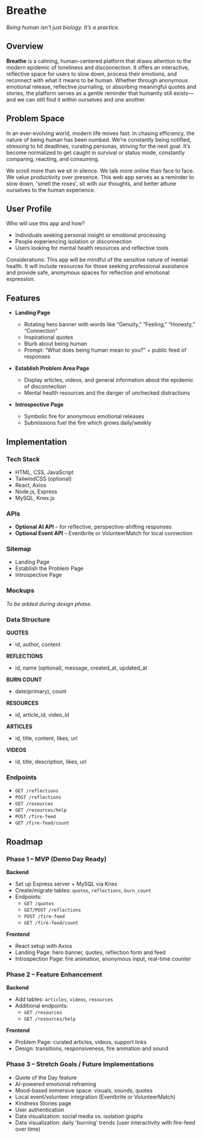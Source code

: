 # Breathe
*Being human isn’t just biology. It’s a practice.*

## Overview

**Breathe** is a calming, human-centered platform that draws attention to the modern epidemic of loneliness and disconnection. It offers an interactive, reflective space for users to slow down, process their emotions, and reconnect with what it means to be human. Whether through anonymous emotional release, reflective journaling, or absorbing meaningful quotes and stories, the platform serves as a gentle reminder that humanity still exists—and we can still find it within ourselves and one another.

## Problem Space

In an ever-evolving world, modern life moves fast. In chasing efficiency, the nature of being human has been numbed. We're constantly being notified, stressing to hit deadlines, curating personas, striving for the next goal. It’s become normalized to get caught in survival or status mode, constantly comparing, reacting, and consuming.

We scroll more than we sit in silence. We talk more online than face to face. We value productivity over presence. This web app serves as a reminder to slow down, 'smell the roses', sit with our thoughts, and better attune ourselves to the human experience.

## User Profile

Who will use this app and how?
- Individuals seeking personal insight or emotional processing
- People experiencing isolation or disconnection
- Users looking for mental health resources and reflective tools

Considerations:
This app will be mindful of the sensitive nature of mental health. It will include resources for those seeking professional assistance and provide safe, anonymous spaces for reflection and emotional expression.

## Features

- **Landing Page**
  - Rotating hero banner with words like “Genuity,” “Feeling,” “Honesty,” “Connection”
  - Inspirational quotes
  - Blurb about being human
  - Prompt: “What does being human mean to you?” + public feed of responses

- **Establish Problem Area Page**
  - Display articles, videos, and general information about the epidemic of disconnection
  - Mental health resources and the danger of unchecked distractions

- **Introspective Page**
  - Symbolic fire for anonymous emotional releases
  - Submissions fuel the fire which grows daily/weekly

## Implementation

### Tech Stack

- HTML, CSS, JavaScript
- TailwindCSS (optional)
- React, Axios
- Node.js, Express
- MySQL, Knex.js

### APIs

- **Optional AI API** – for reflective, perspective-shifting responses
- **Optional Event API** – Eventbrite or VolunteerMatch for local connection

### Sitemap

- Landing Page
- Establish the Problem Page
- Introspective Page

### Mockups

_To be added during design phase._

### Data Structure

**QUOTES**
- id, author, content

**REFLECTIONS**
- id, name (optional), message, created_at, updated_at

**BURN COUNT**
- date(primary), count

**RESOURCES**
- id, article_id, video_id

**ARTICLES**
- id, title, content, likes, url

**VIDEOS**
- id, title, description, likes, url

### Endpoints

- `GET /reflections`
- `POST /reflections`
- `GET /resources`
- `GET /resources/help`
- `POST /fire-feed`
- `GET /fire-feed/count`

## Roadmap

### Phase 1 – MVP (Demo Day Ready)

**Backend**
- Set up Express server + MySQL via Knex
- Create/migrate tables: `quotes`, `reflections`, `burn_count`
- Endpoints:
  - `GET /quotes`
  - `GET/POST /reflections`
  - `POST /fire-feed`
  - `GET /fire-feed/count`

**Frontend**
- React setup with Axios
- Landing Page: hero banner, quotes, reflection form and feed
- Introspection Page: fire animation, anonymous input, real-time counter

### Phase 2 – Feature Enhancement

**Backend**
- Add tables: `articles`, `videos`, `resources`
- Additional endpoints:
  - `GET /resources`
  - `GET /resources/help`

**Frontend**
- Problem Page: curated articles, videos, support links
- Design: transitions, responsiveness, fire animation and sound

### Phase 3 – Stretch Goals / Future Implementations

- Quote of the Day feature
- AI-powered emotional reframing
- Mood-based immersive space: visuals, sounds, quotes
- Local event/volunteer integration (Eventbrite or VolunteerMatch)
- Kindness Stories page
- User authentication
- Data visualization: social media vs. isolation graphs
- Data visualization: daily 'burning' trends (user interactivity with fire-feed over time)
